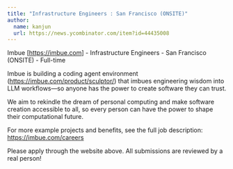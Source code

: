```yaml
---
title: "Infrastructure Engineers : San Francisco (ONSITE)"
author:
  name: kanjun
  url: https://news.ycombinator.com/item?id=44435008
---
```

Imbue [<a href="https:&#x2F;&#x2F;imbue.com" rel="nofollow">https:&#x2F;&#x2F;imbue.com</a>] - Infrastructure Engineers - San Francisco (ONSITE) - Full-time

Imbue is building a coding agent environment (<a href="https:&#x2F;&#x2F;imbue.com&#x2F;product&#x2F;sculptor&#x2F;" rel="nofollow">https:&#x2F;&#x2F;imbue.com&#x2F;product&#x2F;sculptor&#x2F;</a>) that imbues engineering wisdom into LLM workflows—so anyone has the power to create software they can trust.

We aim to rekindle the dream of personal computing and make software creation accessible to all, so every person can have the power to shape their computational future.

For more example projects and benefits, see the full job description: <a href="https:&#x2F;&#x2F;imbue.com&#x2F;careers" rel="nofollow">https:&#x2F;&#x2F;imbue.com&#x2F;careers</a>

Please apply through the website above. All submissions are reviewed by a real person!
<JobApplication />
